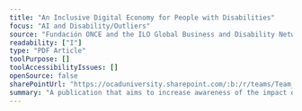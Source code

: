 ```yaml
---
title: "An Inclusive Digital Economy for People with Disabilities"
focus: "AI and Disability/Outliers"
source: "Fundación ONCE and the ILO Global Business and Disability Network"
readability: ["I"]
type: "PDF Article"
toolPurpose: []
toolAccessibilityIssues: []
openSource: false
sharePointUrl: "https://ocaduniversity.sharepoint.com/:b:/r/teams/Team_WeCount/Shared%20Documents/Resources%20and%20Tools/Literature%20(curated)/An%20Inclusive%20Digital%20Economy%20for%20People%20with%20Disabilities.pdf?csf=1&web=1&e=bP7IOo"
summary: "A publication that aims to increase awareness of the impact of a digital world of work on people with disabilities and identify actions needed to shape a future of work in a more disability-inclusive way.  "
---
```


